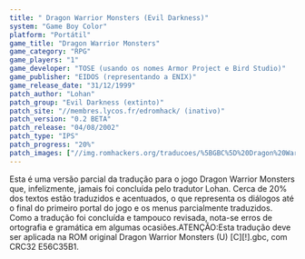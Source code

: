 ```yaml
---
title: " Dragon Warrior Monsters (Evil Darkness)"
system: "Game Boy Color"
platform: "Portátil"
game_title: "Dragon Warrior Monsters"
game_category: "RPG"
game_players: "1"
game_developer: "TOSE (usando os nomes Armor Project e Bird Studio)"
game_publisher: "EIDOS (representando a ENIX)"
game_release_date: "31/12/1999"
patch_author: "Lohan"
patch_group: "Evil Darkness (extinto)"
patch_site: "//membres.lycos.fr/edromhack/ (inativo)"
patch_version: "0.2 BETA"
patch_release: "04/08/2002"
patch_type: "IPS"
patch_progress: "20%"
patch_images: ["//img.romhackers.org/traducoes/%5BGBC%5D%20Dragon%20Warrior%20Monsters%20-%20Evil%20Darkness%20-%201.png","//img.romhackers.org/traducoes/%5BGBC%5D%20Dragon%20Warrior%20Monsters%20-%20Evil%20Darkness%20-%202.png","//img.romhackers.org/traducoes/%5BGBC%5D%20Dragon%20Warrior%20Monsters%20-%20Evil%20Darkness%20-%203.png"]
---
```

Esta é uma versão parcial da tradução para o jogo Dragon Warrior Monsters que, infelizmente, jamais foi concluída pelo tradutor Lohan. Cerca de 20% dos textos estão traduzidos e acentuados, o que representa os diálogos até o final do primeiro portal do jogo e os menus parcialmente traduzidos. Como a tradução foi concluída e tampouco revisada, nota-se erros de ortografia e gramática em algumas ocasiões.ATENÇÃO:Esta tradução deve ser aplicada na ROM original Dragon Warrior Monsters (U) [C][!].gbc, com CRC32 E56C35B1.